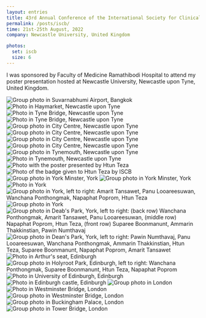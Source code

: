 ```yaml
---
layout: entries
title: 43rd Annual Conference of the International Society for Clinical Biostatistics
permalink: /posts/iscb/
time: 21st-25th August, 2022
company: Newcastle University, United Kingdom

photos:
  set: iscb
  size: 6
---
```


I was sponsored by Faculty of Medicine Ramathibodi Hospital to attend my poster presentation hosted at Newcastle University, Newcastle upon Tyne, United Kingdom. <span />

<div id="photos">
	<img class="landscape" src="/assets/photos/iscb (2).jpg" title="Group photo in Suvarnabhumi Airport, Bangkok" alt="Group photo in Suvarnabhumi Airport, Bangkok"/>
	<img src="/assets/photos/iscb (3).jpg" title="Photo in Haymarket, Newcastle upon Tyne" alt="Photo in Haymarket, Newcastle upon Tyne"/>	
	<img src="/assets/photos/iscb (4).jpg" title="Photo in Tyne Bridge, Newcastle upon Tyne" alt="Photo in Tyne Bridge, Newcastle upon Tyne"/>	
	<img src="/assets/photos/iscb (21).jpg" title="Photo in Tyne Bridge, Newcastle upon Tyne" alt="Photo in Tyne Bridge, Newcastle upon Tyne"/>	
	<img src="/assets/photos/iscb (5).jpg" title="Group photo in City Centre, Newcastle upon Tyne" alt="Group photo in City Centre, Newcastle upon Tyne"/>	
	<img src="/assets/photos/iscb (6).jpg" title="Group photo in City Centre, Newcastle upon Tyne" alt="Group photo in City Centre, Newcastle upon Tyne"/>	
	<img src="/assets/photos/iscb (7).jpg" title="Group photo in City Centre, Newcastle upon Tyne" alt="Group photo in City Centre, Newcastle upon Tyne"/>	
	<img src="/assets/photos/iscb (16).jpg" title="Group photo in City Centre, Newcastle upon Tyne" alt="Group photo in City Centre, Newcastle upon Tyne"/>	
	<img class="landscape" src="/assets/photos/iscb (27).jpg" title="Group photo in Tynemouth, Newcastle upon Tyne" alt="Group photo in Tynemouth, Newcastle upon Tyne"/>	
	<img class="landscape" src="/assets/photos/iscb (28).jpg" title="Photo in Tynemouth, Newcastle upon Tyne" alt="Photo in Tynemouth, Newcastle upon Tyne"/>	
	<img class="landscape" src="/assets/photos/iscb (25).jpg" title="Photo with the poster presented by Htun Teza" alt="Photo with the poster presented by Htun Teza" />
	<img src="/assets/photos/iscb (1).jpg" title="Photo of the badge given to Htun Teza by ISCB" alt="Photo of the badge given to Htun Teza by ISCB"/>
	<img src="/assets/photos/iscb (8).jpg" title="Group photo in York Minster, York" alt="Group photo in York Minster, York"/>
	<img src="/assets/photos/iscb (9).jpg" title="Group photo in York Minster, York" alt="Group photo in York Minster, York"/>	
	<img src="/assets/photos/iscb (10).jpg" title="Photo in York" alt="Photo in York"/>	
	<img src="/assets/photos/iscb (26).jpg" title="Group photo in York, left to right: Amarit Tansawet, Panu Looareesuwan, Wanchana Ponthongmak, Napaphat Poprom, Htun Teza" alt="Group photo in York, left to right: Amarit Tansawet, Panu Looareesuwan, Wanchana Ponthongmak, Napaphat Poprom, Htun Teza"/>	
	<img src="/assets/photos/iscb (11).jpg" title="Group photo in York" alt="Group photo in York"/>	
	<img src="/assets/photos/iscb (22).jpg" title="Group photo in Dean's Park, York, left to right: (back row) Wanchana Ponthongmak, Amarit Tansawet, Panu Looareesuwan, (middle row) Napaphat Poprom, Htun Teza, (front row) Suparee Boonmanunt, Ammarin Thakkinstian, Pawin Numthavaj" alt="Group photo in Deab's Park, York, left to right: (back row) Wanchana Ponthongmak, Amarit Tansawet, Panu Looareesuwan, (middle row) Napaphat Poprom, Htun Teza, (front row) Suparee Boonmanunt, Ammarin Thakkinstian, Pawin Numthavaj"/>
	<img class="landscape" src="/assets/photos/iscb (23).jpg" title="Group photo in Dean's Park, York, left to right: Pawin Numthavaj, Panu Looareesuwan, Wanchana Ponthongmak, Ammarin Thakkinstian, Htun Teza, Suparee Boonmanunt, Napaphat Poprom, Amarit Tansawet" alt="Group photo in Dean's Park, York, left to right: Pawin Numthavaj, Panu Looareesuwan, Wanchana Ponthongmak, Ammarin Thakkinstian, Htun Teza, Suparee Boonmanunt, Napaphat Poprom, Amarit Tansawet"/>
	<img class="landscape" src="/assets/photos/iscb (13).jpg" title="Photo in Arthur's seat, Edinburgh" alt="Photo in Arthur's seat, Edinburgh"/>
	<img class="landscape" src="/assets/photos/iscb (24).jpg" title="Group photo in Holyroot Park, Edinburgh, left to right: Wanchana Ponthongmak, Suparee Boonmanunt, Htun Teza, Napaphat Poprom" alt="Group photo in Holyroot Park, Edinburgh, left to right: Wanchana Ponthongmak, Suparee Boonmanunt, Htun Teza, Napaphat Poprom"/>
	<img class="landscape" src="/assets/photos/iscb (14).jpg" title="Photo in University of Edinburgh, Edinburgh" alt="Photo in University of Edinburgh, Edinburgh"/>
	<img class="landscape" src="/assets/photos/iscb (15).jpg" title="Photo in Edinburgh castle, Edinburgh" alt="Photo in Edinburgh castle, Edinburgh"/>
	<img class="landscape" src="/assets/photos/iscb (29).jpg" title="Group photo in London" alt="Group photo in London"/>
	<img src="/assets/photos/iscb (17).jpg" title="Photo in Westminster Bridge, London" alt="Photo in Westminster Bridge, London"/>
	<img class="landscape" src="/assets/photos/iscb (18).jpg" title="Group photo in Westminster Bridge, London" alt="Group photo in Westminster Bridge, London"/>
	<img src="/assets/photos/iscb (19).jpg" title="Group photo in Buckingham Palace, London" alt="Group photo in Buckingham Palace, London"/>
	<img class="landscape" src="/assets/photos/iscb (20).jpg" title="Group photo in Tower Bridge, London" alt="Group photo in Tower Bridge, London"/>
</div>
